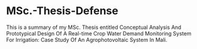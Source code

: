 # MSc.-Thesis-Defense
This is a summary of my MSc. Thesis entitled Conceptual Analysis And Prototypical Design Of A Real-time Crop Water Demand Monitoring System For Irrigation: Case Study Of An Agrophotovoltaic System In Mali.
